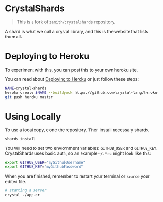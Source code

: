 # CrystalShards

> This is a fork of `zamith/crystalshards` repository.

A shard is what we call a crystal library, and this is the website that lists
them all.

# Deploying to Heroku

To experiment with this, you can post this to your own heroku site.

You can read about [Deploying to Heroku] or just follow these steps:

```bash
NAME=crystal-shards
heroku create $NAME --buildpack https://github.com/crystal-lang/heroku-buildpack-crystal
git push heroku master
```

[Deploying to Heroku]: https://subvisual.co/blog/posts/63-deploying-a-crystal-application-to-heroku

# Using Locally

To use a local copy, clone the repository.  Then install necessary shards.

```bash
shards install
```

You will need to set two enviornment variables: `GITHUB_USER` and `GITHUB_KEY`.  CrystalShards uses basic auth, so an example `~/.*rc` might look like this:

```bash
export GITHUB_USER="myGithubUsername"
export GITHUB_KEY="myGithubPassword"
```
When you are finished, remember to restart your terminal or `source` your edited file.

```bash
# starting a server
crystal ./app.cr
```

